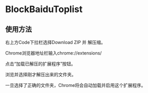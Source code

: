 # BlockBaiduToplist
## 使用方法
右上方Code下拉栏选择Download ZIP 并 解压缩。  

Chrome浏览器地址栏输入chrome://extensions/         

点击“加载已解压的扩展程序”按钮。   

浏览并选择刚才解压出来的文件夹。 

一旦选择了正确的文件夹，Chrome将会自动加载并启用这个扩展程序。


